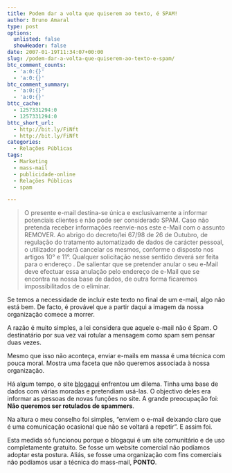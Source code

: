 ```yaml
---
title: Podem dar a volta que quiserem ao texto, é SPAM!
author: Bruno Amaral
type: post
options:
  unlisted: false
  showHeader: false
date: 2007-01-19T11:34:07+00:00
slug: /podem-dar-a-volta-que-quiserem-ao-texto-e-spam/
btc_comment_counts:
  - 'a:0:{}'
  - 'a:0:{}'
btc_comment_summary:
  - 'a:0:{}'
  - 'a:0:{}'
bttc_cache:
  - 1257331294:0
  - 1257331294:0
bttc_short_url:
  - http://bit.ly/FiNft
  - http://bit.ly/FiNft
categories:
  - Relações Públicas
tags:
  - Marketing
  - mass-mail
  - publicidade-online
  - Relações Públicas
  - spam

---
```

> O presente e-mail destina-se única e exclusivamente a informar potenciais clientes e não pode ser considerado SPAM. Caso não pretenda receber informações reenvie-nos este e-Mail com o assunto REMOVER. Ao abrigo do decreto/lei 67/98 de 26 de Outubro, de regulação do tratamento automatizado de dados de carácter pessoal, o utilizador poderá cancelar os mesmos, conforme o disposto nos artigos 10° e 11°. Qualquer solicitação nesse sentido deverá ser feita para o endereço . De salientar que se pretender anular o seu e-Mail deve efectuar essa anulação pelo endereço de e-Mail que se encontra na nossa base de dados, de outra forma ficaremos impossibilitados de o eliminar.

Se temos a necessidade de incluir este texto no final de um e-mail, algo não está bem. De facto, é provável que a partir daqui a imagem da nossa organização comece a morrer.

<!--more-->A razão é muito simples, a lei considera que aquele e-mail não é Spam. O destinatário por sua vez vai rotular a mensagem como spam sem pensar duas vezes.

Mesmo que isso não aconteça, enviar e-mails em massa é uma técnica com pouca moral. Mostra uma faceta que não queremos associada à nossa organização.

Há algum tempo, o site [blogaqui][1] enfrentou um dilema. Tinha uma base de dados com várias moradas e pretendiam usá-las. O objectivo deles era informar as pessoas de novas funções no site. A grande preocupação foi: **Não queremos ser rotulados de spammers**.

Na altura o meu conselho foi simples, &#8220;enviem o e-mail deixando claro que é uma comunicação ocasional que não se voltará a repetir&#8221;. E assim foi.

Esta medida só funcionou porque o blogaqui é um site comunitário e de uso completamente gratuito. Se fosse um website comercial não podíamos adoptar esta postura. Aliás, se fosse uma organização com fins comerciais não podíamos usar a técnica do mass-mail, **PONTO**.

 [1]: http://blogaqui.com/